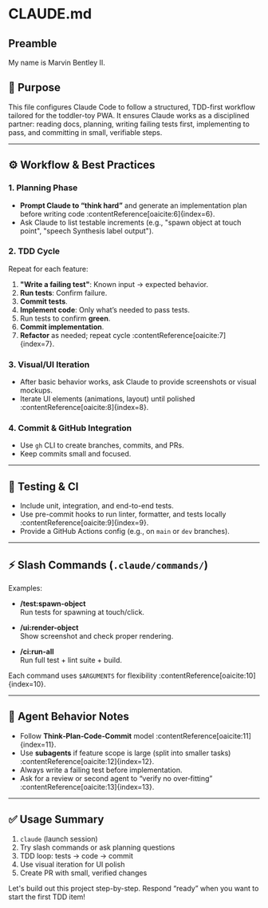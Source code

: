# CLAUDE.md

## Preamble
My name is Marvin Bentley II.

## 🎯 Purpose
This file configures Claude Code to follow a structured, TDD-first workflow tailored for the toddler-toy PWA. It ensures Claude works as a disciplined partner: reading docs, planning, writing failing tests first, implementing to pass, and committing in small, verifiable steps.

---

## ⚙️ Workflow & Best Practices

### 1. Planning Phase
- **Prompt Claude to “think hard”** and generate an implementation plan before writing code :contentReference[oaicite:6]{index=6}.
- Ask Claude to list testable increments (e.g., "spawn object at touch point", "speech Synthesis label output").

### 2. TDD Cycle
Repeat for each feature:
  1. **"Write a failing test"**: Known input → expected behavior.
  2. **Run tests**: Confirm failure.
  3. **Commit tests**.
  4. **Implement code**: Only what’s needed to pass tests.
  5. Run tests to confirm **green**.
  6. **Commit implementation**.
  7. **Refactor** as needed; repeat cycle :contentReference[oaicite:7]{index=7}.

### 3. Visual/UI Iteration
- After basic behavior works, ask Claude to provide screenshots or visual mockups.
- Iterate UI elements (animations, layout) until polished :contentReference[oaicite:8]{index=8}.

### 4. Commit & GitHub Integration
- Use `gh` CLI to create branches, commits, and PRs.
- Keep commits small and focused.

---

## 🧪 Testing & CI
- Include unit, integration, and end-to-end tests.
- Use pre-commit hooks to run linter, formatter, and tests locally :contentReference[oaicite:9]{index=9}.
- Provide a GitHub Actions config (e.g., on `main` or `dev` branches).

---

## ⚡ Slash Commands (`.claude/commands/`)
Examples:

- **/test:spawn-object**  
  Run tests for spawning at touch/click.

- **/ui:render-object**  
  Show screenshot and check proper rendering.

- **/ci:run-all**  
  Run full test + lint suite + build.

Each command uses `$ARGUMENTS` for flexibility :contentReference[oaicite:10]{index=10}.

---

## 🤖 Agent Behavior Notes
- Follow **Think‑Plan‑Code‑Commit** model :contentReference[oaicite:11]{index=11}.
- Use **subagents** if feature scope is large (split into smaller tasks) :contentReference[oaicite:12]{index=12}.
- Always write a failing test before implementation.
- Ask for a review or second agent to “verify no over‑fitting” :contentReference[oaicite:13]{index=13}.

---

## ✅ Usage Summary
1. `claude` (launch session)  
2. Try slash commands or ask planning questions  
3. TDD loop: tests → code → commit  
4. Use visual iteration for UI polish  
5. Create PR with small, verified changes  

Let's build out this project step-by-step. Respond “ready” when you want to start the first TDD item!

